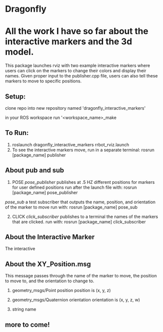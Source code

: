 # Dragonfly

# All the work I have so far about the interactive markers and the 3d model. 
This package launches rviz with two example interactive markers where users can click on the markers to change their colors and display their names. Given proper input to the publisher.cpp file, users can also tell these markers to move to specific positions. 

## Setup:
clone repo into new repository named 'dragonfly_interactive_markers'

in your ROS workspace run '<workspace_name>_make

## To Run:
1. roslaunch dragonfly_interactive_markers rrbot_rviz.launch
2. To see the interactive markers move, run in a separate terminal: rosrun [package_name] publisher

## About pub and sub
1. POSE
*pose_publisher*
publishes at .5 HZ different positions for markers for user defined positions
run after the launch file with: rosrun [package_name] pose_publisher

*pose_sub*
a test subscriber that outputs the name, position, and orientation of the marker to move
run with: rosrun [package_name] pose_sub


2. CLICK
*click_subscriber*
publishes to a terminal the names of the markers that are clicked.
run with: rosrun [package_name] click_subscriber


## About the Interactive Marker
The interactive 

## About the XY_Position.msg
This message passes through the name of the marker to move, the position to move to, and the orientation to change to. 
1. geometry_msgs/Point position
position is (x, y, z)

2. geometry_msgs/Quaternion orientation
orientation is (x, y, z, w)

3. string name



## more to come!